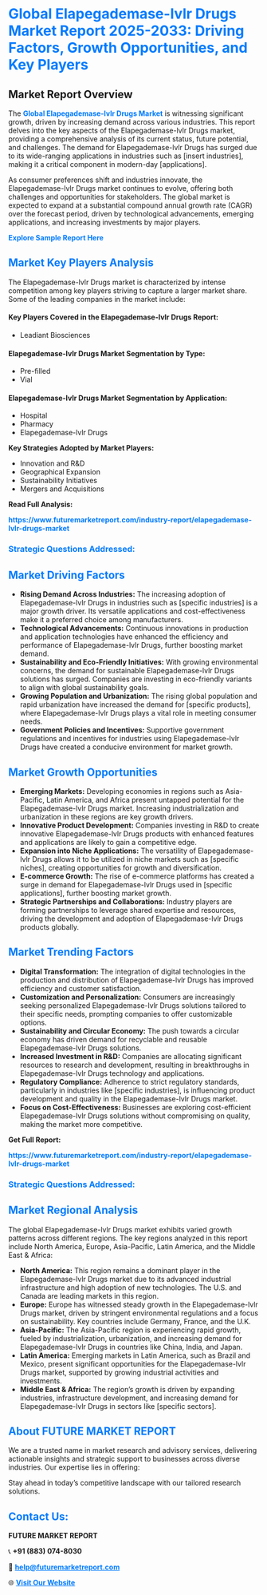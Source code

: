 <h1 style="color: #007BFF;">Global Elapegademase-lvlr Drugs Market Report 2025-2033: Driving Factors, Growth Opportunities, and Key Players</h1>

<section id="overview">
<h2>Market Report Overview</h2>
<p>The <a href="https://www.futuremarketreport.com/industry-report/elapegademase-lvlr-drugs-market" style="color: #007BFF; text-decoration: none;"><strong>Global Elapegademase-lvlr Drugs Market</strong></a> is witnessing significant growth, driven by increasing demand across various industries. This report delves into the key aspects of the Elapegademase-lvlr Drugs market, providing a comprehensive analysis of its current status, future potential, and challenges. The demand for Elapegademase-lvlr Drugs has surged due to its wide-ranging applications in industries such as [insert industries], making it a critical component in modern-day [applications].</p>
<p>As consumer preferences shift and industries innovate, the Elapegademase-lvlr Drugs market continues to evolve, offering both challenges and opportunities for stakeholders. The global market is expected to expand at a substantial compound annual growth rate (CAGR) over the forecast period, driven by technological advancements, emerging applications, and increasing investments by major players.</p>
</section>

<section id="overview">
<p><a href="https://www.futuremarketreport.com/request-sample/reportId=122745" style="color: #007BFF; text-decoration: none;"><strong>Explore Sample Report Here</strong></a></p>
</section>

<section id="key-players">
<h2 style="color: #007BFF;">Market Key Players Analysis</h2>
<p>The Elapegademase-lvlr Drugs market is characterized by intense competition among key players striving to capture a larger market share. Some of the leading companies in the market include:</p>
<h4>Key Players Covered in the Elapegademase-lvlr Drugs Report:</h4>
<ul><li>Leadiant Biosciences</li></ul>
<h4>Elapegademase-lvlr Drugs Market Segmentation by Type:</h4>
<ul><li>Pre-filled</li><li>Vial</li></ul>

<h4>Elapegademase-lvlr Drugs Market Segmentation by Application:</h4>
<ul><li>Hospital</li><li>Pharmacy</li><li>Elapegademase-lvlr Drugs</li></ul>
<p><strong>Key Strategies Adopted by Market Players:</strong></p>
<ul>
<li>Innovation and R&D</li>
<li>Geographical Expansion</li>
<li>Sustainability Initiatives</li>
<li>Mergers and Acquisitions</li>
</ul>
</section>

<section>
<p><strong>Read Full Analysis: </strong></p><a href="https://www.futuremarketreport.com/industry-report/elapegademase-lvlr-drugs-market" style="color: #007BFF; text-decoration: none;"><strong>https://www.futuremarketreport.com/industry-report/elapegademase-lvlr-drugs-market</strong></a>
<h3 style="color: #007BFF;">Strategic Questions Addressed:</h3>
</section>

<section id="driving-factors">
<h2 style="color: #007BFF;">Market Driving Factors</h2>
<ul>
<li><strong>Rising Demand Across Industries:</strong> The increasing adoption of Elapegademase-lvlr Drugs in industries such as [specific industries] is a major growth driver. Its versatile applications and cost-effectiveness make it a preferred choice among manufacturers.</li>
<li><strong>Technological Advancements:</strong> Continuous innovations in production and application technologies have enhanced the efficiency and performance of Elapegademase-lvlr Drugs, further boosting market demand.</li>
<li><strong>Sustainability and Eco-Friendly Initiatives:</strong> With growing environmental concerns, the demand for sustainable Elapegademase-lvlr Drugs solutions has surged. Companies are investing in eco-friendly variants to align with global sustainability goals.</li>
<li><strong>Growing Population and Urbanization:</strong> The rising global population and rapid urbanization have increased the demand for [specific products], where Elapegademase-lvlr Drugs plays a vital role in meeting consumer needs.</li>
<li><strong>Government Policies and Incentives:</strong> Supportive government regulations and incentives for industries using Elapegademase-lvlr Drugs have created a conducive environment for market growth.</li>
</ul>
</section>

<section id="growth-opportunities">
<h2 style="color: #007BFF;">Market Growth Opportunities</h2>
<ul>
<li><strong>Emerging Markets:</strong> Developing economies in regions such as Asia-Pacific, Latin America, and Africa present untapped potential for the Elapegademase-lvlr Drugs market. Increasing industrialization and urbanization in these regions are key growth drivers.</li>
<li><strong>Innovative Product Development:</strong> Companies investing in R&D to create innovative Elapegademase-lvlr Drugs products with enhanced features and applications are likely to gain a competitive edge.</li>
<li><strong>Expansion into Niche Applications:</strong> The versatility of Elapegademase-lvlr Drugs allows it to be utilized in niche markets such as [specific niches], creating opportunities for growth and diversification.</li>
<li><strong>E-commerce Growth:</strong> The rise of e-commerce platforms has created a surge in demand for Elapegademase-lvlr Drugs used in [specific applications], further boosting market growth.</li>
<li><strong>Strategic Partnerships and Collaborations:</strong> Industry players are forming partnerships to leverage shared expertise and resources, driving the development and adoption of Elapegademase-lvlr Drugs products globally.</li>
</ul>
</section>

<section id="trending-factors">
<h2 style="color: #007BFF;">Market Trending Factors</h2>
<ul>
<li><strong>Digital Transformation:</strong> The integration of digital technologies in the production and distribution of Elapegademase-lvlr Drugs has improved efficiency and customer satisfaction.</li>
<li><strong>Customization and Personalization:</strong> Consumers are increasingly seeking personalized Elapegademase-lvlr Drugs solutions tailored to their specific needs, prompting companies to offer customizable options.</li>
<li><strong>Sustainability and Circular Economy:</strong> The push towards a circular economy has driven demand for recyclable and reusable Elapegademase-lvlr Drugs solutions.</li>
<li><strong>Increased Investment in R&D:</strong> Companies are allocating significant resources to research and development, resulting in breakthroughs in Elapegademase-lvlr Drugs technology and applications.</li>
<li><strong>Regulatory Compliance:</strong> Adherence to strict regulatory standards, particularly in industries like [specific industries], is influencing product development and quality in the Elapegademase-lvlr Drugs market.</li>
<li><strong>Focus on Cost-Effectiveness:</strong> Businesses are exploring cost-efficient Elapegademase-lvlr Drugs solutions without compromising on quality, making the market more competitive.</li>
</ul>
</section>

<section>
<p><strong>Get Full Report: </strong></p><a href="https://www.futuremarketreport.com/industry-report/elapegademase-lvlr-drugs-market" style="color: #007BFF; text-decoration: none;"><strong>https://www.futuremarketreport.com/industry-report/elapegademase-lvlr-drugs-market</strong></a>
<h3 style="color: #007BFF;">Strategic Questions Addressed:</h3>
</section>


<section id="regional-analysis">
<h2 style="color: #007BFF;">Market Regional Analysis</h2>
<p>The global Elapegademase-lvlr Drugs market exhibits varied growth patterns across different regions. The key regions analyzed in this report include North America, Europe, Asia-Pacific, Latin America, and the Middle East & Africa:</p>
<ul>
<li><strong>North America:</strong> This region remains a dominant player in the Elapegademase-lvlr Drugs market due to its advanced industrial infrastructure and high adoption of new technologies. The U.S. and Canada are leading markets in this region.</li>
<li><strong>Europe:</strong> Europe has witnessed steady growth in the Elapegademase-lvlr Drugs market, driven by stringent environmental regulations and a focus on sustainability. Key countries include Germany, France, and the U.K.</li>
<li><strong>Asia-Pacific:</strong> The Asia-Pacific region is experiencing rapid growth, fueled by industrialization, urbanization, and increasing demand for Elapegademase-lvlr Drugs in countries like China, India, and Japan.</li>
<li><strong>Latin America:</strong> Emerging markets in Latin America, such as Brazil and Mexico, present significant opportunities for the Elapegademase-lvlr Drugs market, supported by growing industrial activities and investments.</li>
<li><strong>Middle East & Africa:</strong> The region’s growth is driven by expanding industries, infrastructure development, and increasing demand for Elapegademase-lvlr Drugs in sectors like [specific sectors].</li>
</ul>
</section>

<footer>
<h2 style="color: #007BFF;">About FUTURE MARKET REPORT</h2>
<p>We are a trusted name in market research and advisory services, delivering actionable insights and strategic support to businesses across diverse industries. Our expertise lies in offering:</p>

<p>Stay ahead in today’s competitive landscape with our tailored research solutions.</p>

<h2 style="color: #007BFF;">Contact Us:</h2>
<p><strong>FUTURE MARKET REPORT</strong></p>
<p>📞 <strong>+91 (883) 074-8030</strong></p>
<p>📧 <strong><a href="mailto:help@futuremarketreport.com" style="color: #007BFF;">help@futuremarketreport.com</a></strong></p>
<p>🌐 <strong><a href="https://www.futuremarketreport.com/" style="color: #007BFF;">Visit Our Website</a></strong></p>
</footer>